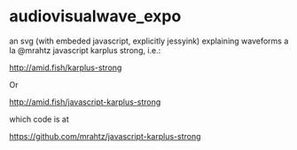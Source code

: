 # audiovisualwave_expo
an svg (with embeded javascript, explicitly jessyink) explaining waveforms a la @mrahtz javascript karplus strong, i.e.:

http://amid.fish/karplus-strong

Or

http://amid.fish/javascript-karplus-strong

which code is at

https://github.com/mrahtz/javascript-karplus-strong

